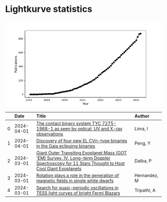 
<h1>Lightkurve statistics</h1>
  
![publications](lightkurve-publications.png)  
  
|    | Date       | Title                                                                                                                                                                                                           | Author       |
|---:|:-----------|:----------------------------------------------------------------------------------------------------------------------------------------------------------------------------------------------------------------|:-------------|
|  0 | 2024-04-01 | [The contact binary system TYC 7275-1968-1 as seen by optical, UV and X-ray observations](https://ui.adsabs.harvard.edu/abs/2024NewA..10702145L/abstract)                                                       | Lima, I      |
|  1 | 2024-04-01 | [Discovery of four new EL CVn-type binaries in the Gaia eclipsing binaries](https://ui.adsabs.harvard.edu/abs/2024NewA..10702153P/abstract)                                                                     | Peng, Y      |
|  2 | 2024-03-01 | [Giant Outer Transiting Exoplanet Mass (GOT 'EM) Survey. IV. Long-term Doppler Spectroscopy for 11 Stars Thought to Host Cool Giant Exoplanets](https://ui.adsabs.harvard.edu/abs/2024ApJS..271...16D/abstract) | Dalba, P     |
|  3 | 2024-03-01 | [Rotation plays a role in the generation of magnetic fields in single white dwarfs](https://ui.adsabs.harvard.edu/abs/2024MNRAS.528.6056H/abstract)                                                             | Hernandez, M |
|  4 | 2024-03-01 | [Search for quasi-periodic oscillations in TESS light curves of bright Fermi Blazars](https://ui.adsabs.harvard.edu/abs/2024MNRAS.528.6608T/abstract)                                                           | Tripathi, A  |
